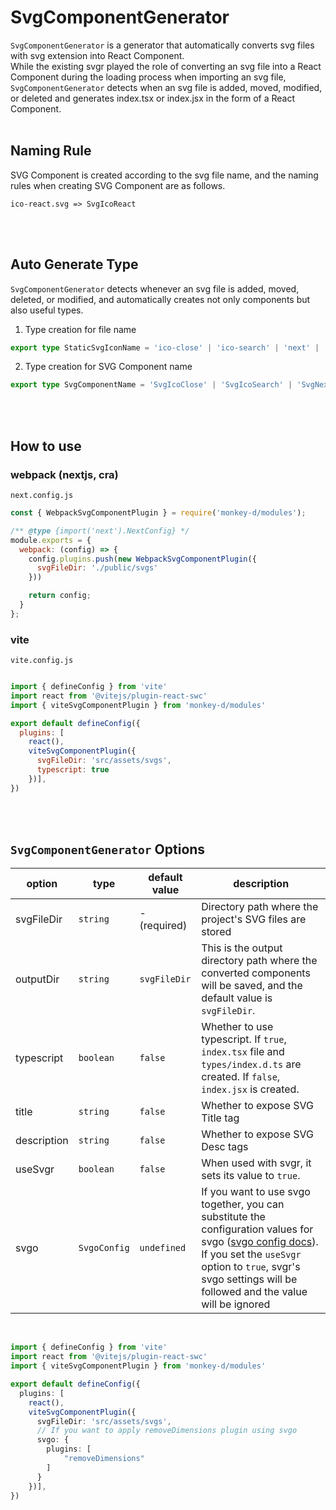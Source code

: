 # SvgComponentGenerator 

`SvgComponentGenerator` is a generator that automatically converts svg files with svg extension into React Component.<br />
While the existing svgr played the role of converting an svg file into a React Component during the loading process when importing an svg file, `SvgComponentGenerator` detects when an svg file is added, moved, modified, or deleted and generates index.tsx or index.jsx in the form of a React Component.
<br /><br />

## Naming Rule
SVG Component is created according to the svg file name, and the naming rules when creating SVG Component are as follows.

```
ico-react.svg => SvgIcoReact
```
<br /><br />

## Auto Generate Type
`SvgComponentGenerator` detects whenever an svg file is added, moved, deleted, or modified, and automatically creates not only components but also useful types.

1. Type creation for file name
```ts
export type StaticSvgIconName = 'ico-close' | 'ico-search' | 'next' | 'react' | 'vercel';
```

2. Type creation for SVG Component name
```ts
export type SvgComponentName = 'SvgIcoClose' | 'SvgIcoSearch' | 'SvgNext' | 'SvgReact' | 'SvgVercel';
```
<br /><br />

## How to use

### webpack (nextjs, cra)

`next.config.js`

```js
const { WebpackSvgComponentPlugin } = require('monkey-d/modules');

/** @type {import('next').NextConfig} */
module.exports = {
  webpack: (config) => {
    config.plugins.push(new WebpackSvgComponentPlugin({
      svgFileDir: './public/svgs'
    }))

    return config;
  }
};
```

### vite 

`vite.config.js`

```js

import { defineConfig } from 'vite'
import react from '@vitejs/plugin-react-swc'
import { viteSvgComponentPlugin } from 'monkey-d/modules'

export default defineConfig({
  plugins: [
    react(), 
    viteSvgComponentPlugin({
      svgFileDir: 'src/assets/svgs', 
      typescript: true
    })],
})

```
<br/><br/>

## `SvgComponentGenerator` Options

| option         | type                   | default value | description                                                                                                                                                                                                 |
|----------------|------------------------|---------------|-------------------------------------------------------------------------------------------------------------------------------------------------------------------------------------------------------------|
| svgFileDir | `string` | - (required)       | Directory path where the project's SVG files are stored    |
| outputDir     | `string` | `svgFileDir`       | This is the output directory path where the converted components will be saved, and the default value is `svgFileDir`.                
| typescript          | `boolean` | `false`        | Whether to use typescript. If `true`, `index.tsx` file and `types/index.d.ts` are created. If `false`, `index.jsx` is created.                                                                                           |
| title          | `string` | `false`        | Whether to expose SVG Title tag            
| description          | `string` | `false`        | Whether to expose SVG Desc tags                 
| useSvgr          | `boolean` | `false`        | When used with svgr, it sets its value to `true`. 
| svgo          | `SvgoConfig` | `undefined`        | If you want to use svgo together, you can substitute the configuration values ​​for svgo ([svgo config docs](https://svgo.dev/docs/introduction/)). If you set the `useSvgr` option to `true`, svgr's svgo settings will be followed and the value will be ignored  
<br />

```ts 
import { defineConfig } from 'vite'
import react from '@vitejs/plugin-react-swc'
import { viteSvgComponentPlugin } from 'monkey-d/modules'

export default defineConfig({
  plugins: [
    react(), 
    viteSvgComponentPlugin({
      svgFileDir: 'src/assets/svgs', 
      // If you want to apply removeDimensions plugin using svgo
      svgo: {
        plugins: [
            "removeDimensions"
        ]
      }
    })],
})
 ```